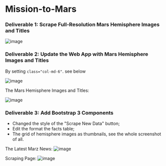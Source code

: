 # Mission-to-Mars
### Deliverable 1: Scrape Full-Resolution Mars Hemisphere Images and Titles

![image](https://user-images.githubusercontent.com/103073631/174570048-142a91a9-4aab-47d6-ab42-ed9c93163690.png)

### Deliverable 2: Update the Web App with Mars Hemisphere Images and Titles
By setting ```class="col-md-6"```. see below

![image](https://user-images.githubusercontent.com/103073631/174570622-5656cc65-abcf-4ad6-b68f-30d6e9a11200.png)

The Mars Hemisphere Images and Titles:

![image](https://user-images.githubusercontent.com/103073631/174570858-6ca5e3ae-cf57-4365-b66a-07a788ca4334.png)

### Deliverable 3: Add Bootstrap 3 Components
- Changed the style of the "Scrape New Data" button;
- Edit the format the facts table;
- The grid of hemisphere images as thumbnails, see the whole screenshot of all.

The Latest Marz News:
![image](https://user-images.githubusercontent.com/103073631/175210475-78339bda-577c-47a4-9d05-d8116e2f043c.png)

Scraping Page:
![image](https://user-images.githubusercontent.com/103073631/175210502-1b9b27a2-1eee-42d7-8a4e-de00202ad3ff.png)
